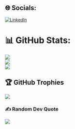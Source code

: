 ## 🌐 Socials:
[![LinkedIn](https://img.shields.io/badge/LinkedIn-%230077B5.svg?logo=linkedin&logoColor=white)](https://www.linkedin.com/in/tobias-p%C3%A4tzold-aa5848225) 

# 📊 GitHub Stats:
![](https://github-readme-stats.vercel.app/api?username=tobias-paetzold&theme=dark&hide_border=false&include_all_commits=true&count_private=true)<br/>
![](https://github-readme-streak-stats.herokuapp.com/?user=tobias-paetzold&theme=dark&hide_border=false)<br/>
![](https://github-readme-stats.vercel.app/api/top-langs/?username=tobias-paetzold&theme=dark&hide_border=false&include_all_commits=true&count_private=true&layout=compact)

## 🏆 GitHub Trophies
![](https://github-profile-trophy.vercel.app/?username=tobias-paetzold&theme=gruvbox&no-frame=false&no-bg=true&margin-w=4)

### ✍️ Random Dev Quote
![](https://quotes-github-readme.vercel.app/api?type=horizontal&theme=radical)

<!-- Proudly created with GPRM ( https://gprm.itsvg.in ) -->

<!---
tobias-paetzold/tobias-paetzold is a ✨ special ✨ repository because its `README.md` (this file) appears on your GitHub profile.
You can click the Preview link to take a look at your changes.
--->
